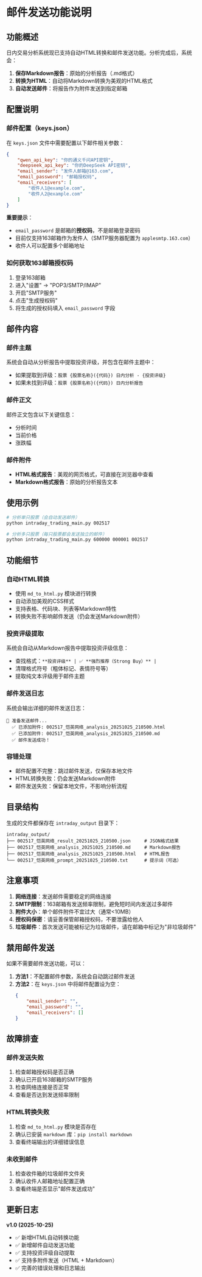 # 邮件发送功能说明

## 功能概述

日内交易分析系统现已支持自动HTML转换和邮件发送功能。分析完成后，系统会：

1. **保存Markdown报告**：原始的分析报告（.md格式）
2. **转换为HTML**：自动将Markdown转换为美观的HTML格式
3. **自动发送邮件**：将报告作为附件发送到指定邮箱

## 配置说明

### 邮件配置（keys.json）

在 `keys.json` 文件中需要配置以下邮件相关参数：

```json
{
    "qwen_api_key": "你的通义千问API密钥",
    "deepseek_api_key": "你的DeepSeek API密钥",
    "email_sender": "发件人邮箱@163.com",
    "email_password": "邮箱授权码",
    "email_receivers": [
        "收件人1@example.com",
        "收件人2@example.com"
    ]
}
```

**重要提示**：
- `email_password` 是邮箱的**授权码**，不是邮箱登录密码
- 目前仅支持163邮箱作为发件人（SMTP服务器配置为 `applesmtp.163.com`）
- 收件人可以配置多个邮箱地址

### 如何获取163邮箱授权码

1. 登录163邮箱
2. 进入"设置" → "POP3/SMTP/IMAP"
3. 开启"SMTP服务"
4. 点击"生成授权码"
5. 将生成的授权码填入 `email_password` 字段

## 邮件内容

### 邮件主题
系统会自动从分析报告中提取投资评级，并包含在邮件主题中：

- 如果提取到评级：`股票 {股票名称}({代码}) 日内分析 - {投资评级}`
- 如果未找到评级：`股票 {股票名称}({代码}) 日内分析报告`

### 邮件正文
邮件正文包含以下关键信息：
- 分析时间
- 当前价格
- 涨跌幅

### 邮件附件
- **HTML格式报告**：美观的网页格式，可直接在浏览器中查看
- **Markdown格式报告**：原始的分析报告文本

## 使用示例

```bash
# 分析单只股票（会自动发送邮件）
python intraday_trading_main.py 002517

# 分析多只股票（每只股票都会发送独立的邮件）
python intraday_trading_main.py 600000 000001 002517
```

## 功能细节

### 自动HTML转换
- 使用 `md_to_html.py` 模块进行转换
- 自动添加美观的CSS样式
- 支持表格、代码块、列表等Markdown特性
- 转换失败不影响邮件发送（仍会发送Markdown附件）

### 投资评级提取
系统会自动从Markdown报告中提取投资评级信息：
- 查找格式：`**投资评级** | ✅ **强烈推荐（Strong Buy）** |`
- 清理格式符号（粗体标记、表情符号等）
- 提取纯文本评级用于邮件主题

### 邮件发送日志
系统会输出详细的邮件发送日志：
```
📧 准备发送邮件...
  ✅ 已添加附件: 002517_恺英网络_analysis_20251025_210500.html
  ✅ 已添加附件: 002517_恺英网络_analysis_20251025_210500.md
  ✅ 邮件发送成功！
```

### 容错处理
- 邮件配置不完整：跳过邮件发送，仅保存本地文件
- HTML转换失败：仍会发送Markdown附件
- 邮件发送失败：保留本地文件，不影响分析流程

## 目录结构

生成的文件都保存在 `intraday_output` 目录下：

```
intraday_output/
├── 002517_恺英网络_result_20251025_210500.json     # JSON格式结果
├── 002517_恺英网络_analysis_20251025_210500.md     # Markdown报告
├── 002517_恺英网络_analysis_20251025_210500.html   # HTML报告
└── 002517_恺英网络_prompt_20251025_210500.txt      # 提示词（可选）
```

## 注意事项

1. **网络连接**：发送邮件需要稳定的网络连接
2. **SMTP限制**：163邮箱有发送频率限制，避免短时间内发送过多邮件
3. **附件大小**：单个邮件附件不宜过大（通常<10MB）
4. **授权码保密**：请妥善保管邮箱授权码，不要泄露给他人
5. **垃圾邮件**：首次发送可能被标记为垃圾邮件，请在邮箱中标记为"非垃圾邮件"

## 禁用邮件发送

如果不需要邮件发送功能，可以：

1. **方法1**：不配置邮件参数，系统会自动跳过邮件发送
2. **方法2**：在 `keys.json` 中将邮件配置设为空：
   ```json
   {
       "email_sender": "",
       "email_password": "",
       "email_receivers": []
   }
   ```

## 故障排查

### 邮件发送失败
1. 检查邮箱授权码是否正确
2. 确认已开启163邮箱的SMTP服务
3. 检查网络连接是否正常
4. 查看是否达到发送频率限制

### HTML转换失败
1. 检查 `md_to_html.py` 模块是否存在
2. 确认已安装 `markdown` 库：`pip install markdown`
3. 查看终端输出的详细错误信息

### 未收到邮件
1. 检查收件箱的垃圾邮件文件夹
2. 确认收件人邮箱地址配置正确
3. 查看终端是否显示"邮件发送成功"

## 更新日志

**v1.0 (2025-10-25)**
- ✅ 新增HTML自动转换功能
- ✅ 新增邮件自动发送功能
- ✅ 支持投资评级自动提取
- ✅ 支持多附件发送（HTML + Markdown）
- ✅ 完善的错误处理和日志输出

